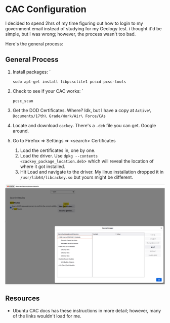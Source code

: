# CAC Configuration

I decided to spend 2hrs of my time figuring out how to login to my government email instead of studying for my Geology test. i thought it'd be simple, but I was wrong; however, the process wasn't too bad.

Here's the general process:



## General Process

1.  Install packages: \`

    ```
    sudo apt-get install libpcsclite1 pcscd pcsc-tools
    ```


2.  Check to see if your CAC works: \`

    ```
    pcsc_scan
    ```


3. Get the DOD Certificates. Where? Idk, but I have a copy at `Active\ Documents/17th\ Grade/Work/Air\ Force/CAs`
4. Locate and download `cackey`. There's a `.deb` file you can get. Google around.
5. Go to Firefox => Settings => \<search> Certificates
   1. Load the certificates in, one by one.
   2. Load the driver. Use `dpkg --contents <cackey_package_location.deb`> which will reveal the location of where it got installed.
   3. Hit Load and navigate to the driver. My linux installation dropped it in `/usr/lib64/libcackey.so` but yours might be different.

![Loading Certificates into Firefox](<../../../.gitbook/assets/Screenshot from 2022-02-28 13-41-52.png>)

## Resources

* Ubuntu CAC docs has these instructions in more detail; however, many of the links wouldn't load for me.&#x20;
